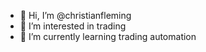 - 👋 Hi, I’m @christianfleming
- 👀 I’m interested in trading
- 🌱 I’m currently learning trading automation 

<!---
christianfleming/christianfleming is a ✨ special ✨ repository because its `README.md` (this file) appears on your GitHub profile.
You can click the Preview link to take a look at your changes.
--->
